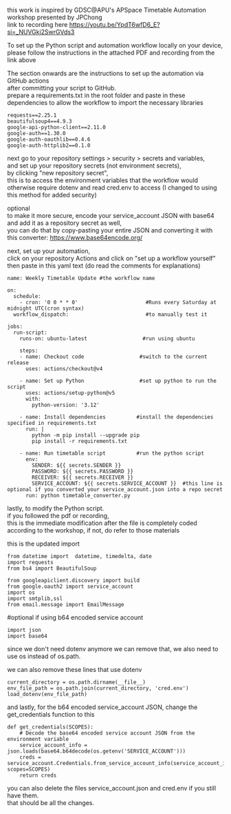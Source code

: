 this work is inspired by GDSC@APU's APSpace Timetable Automation workshop presented by JPChong  
link to recording here https://youtu.be/YpdT6wfD6_E?si=_NUVGkj2SwrGVds3

To set up the Python script and automation workflow locally on your device,  
please follow the instructions in the attached PDF and recording from the link above

The section onwards are the instructions to set up the automation via GitHub actions  
after committing your script to GitHub.  
prepare a requirements.txt in the root folder and paste in these dependencies to allow the workflow to import the necessary libraries

    requests==2.25.1
    beautifulsoup4==4.9.3
    google-api-python-client==2.11.0
    google-auth==1.30.0
    google-auth-oauthlib==0.4.6
    google-auth-httplib2==0.1.0

next go to your repository settings > security > secrets and variables,  
and set up your repository secrets (not environment secrets),  
by clicking "new repository secret",  
this is to access the environment variables that the workflow would otherwise require dotenv and read cred.env to access (I changed to using this method for added security)

optional  
to make it more secure, encode your service_account JSON with base64 and add it as a repository secret as well,  
you can do that by copy-pasting your entire JSON and converting it with this converter: https://www.base64encode.org/

next, set up your automation,  
click on your repository Actions and click on "set up a workflow yourself"  
then paste in this yaml text (do read the comments for explanations)  

    name: Weekly Timetable Update #the workflow name
    
    on:
      schedule:
        - cron: '0 0 * * 0'                      #Runs every Saturday at midnight UTC(cron syntax)
      workflow_dispatch:                         #to manually test it
    
    jobs:
      run-script:
        runs-on: ubuntu-latest                  #run using ubuntu
    
        steps:
        - name: Checkout code                  #switch to the current release
          uses: actions/checkout@v4
    
        - name: Set up Python                  #set up python to run the script
          uses: actions/setup-python@v5
          with:
            python-version: '3.12'
    
        - name: Install dependencies          #install the dependencies specified in requirements.txt
          run: |
            python -m pip install --upgrade pip
            pip install -r requirements.txt
    
        - name: Run timetable script          #run the python script
          env:
            SENDER: ${{ secrets.SENDER }}
            PASSWORD: ${{ secrets.PASSWORD }}
            RECEIVER: ${{ secrets.RECEIVER }}
            SERVICE_ACCOUNT: ${{ secrets.SERVICE_ACCOUNT }}  #this line is optional if you converted your service_account.json into a repo secret
          run: python timetable_converter.py      

lastly, to modify the Python script.  
if you followed the pdf or recording,  
this is the immediate modification after the file is completely coded according to the workshop, if not, do refer to those materials  

this is the updated import

    from datetime import  datetime, timedelta, date
    import requests
    from bs4 import BeautifulSoup
    
    from googleapiclient.discovery import build
    from google.oauth2 import service_account
    import os
    import smtplib,ssl
    from email.message import EmailMessage

#optional if using b64 encoded service account
  
    import json
    import base64


since we don't need dotenv anymore we can remove that, we also need to use os instead of os.path.

we can also remove these lines that use dotenv

    current_directory = os.path.dirname(__file__)
    env_file_path = os.path.join(current_directory, 'cred.env')
    load_dotenv(env_file_path)

and lastly, for the b64 encoded service_account JSON, change the get_credentials function to this

    def get_credentials(SCOPES):
        # Decode the base64 encoded service account JSON from the environment variable
        service_account_info = json.loads(base64.b64decode(os.getenv('SERVICE_ACCOUNT')))
        creds = service_account.Credentials.from_service_account_info(service_account_info, scopes=SCOPES)
        return creds

you can also delete the files service_account.json and cred.env if you still have them.  
that should be all the changes.
